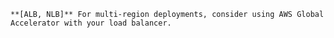     **[ALB, NLB]** For multi-region deployments, consider using AWS Global Accelerator with your load balancer.